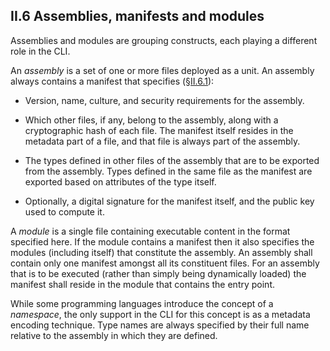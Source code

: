 ## II.6 Assemblies, manifests and modules

Assemblies and modules are grouping constructs, each playing a different role in the CLI.

An *assembly* is a set of one or more files deployed as a unit. An assembly always contains a manifest that specifies (§[II.6.1](#todo-missing-hyperlink)):

 * Version, name, culture, and security requirements for the assembly.

 * Which other files, if any, belong to the assembly, along with a cryptographic hash of each file. The manifest itself resides in the metadata part of a file, and that file is always part of the assembly.

 * The types defined in other files of the assembly that are to be exported from the assembly. Types defined in the same file as the manifest are exported based on attributes of the type itself.

 * Optionally, a digital signature for the manifest itself, and the public key used to compute it.

A *module* is a single file containing executable content in the format specified here. If the module contains a manifest then it also specifies the modules (including itself) that constitute the assembly.  An assembly shall contain only one manifest amongst all its constituent files. For an assembly that is to be executed (rather than simply being dynamically loaded) the manifest shall reside in the module that contains the entry point.

While some programming languages introduce the concept of a _namespace_, the only support in the CLI for this concept is as a metadata encoding technique. Type names are always specified by their full name relative to the assembly in which they are defined.

